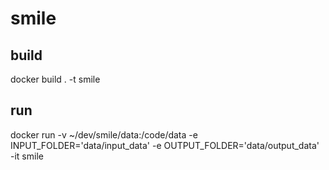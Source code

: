 # smile

## build
docker build . -t smile 

## run
docker run -v ~/dev/smile/data:/code/data -e INPUT_FOLDER='data/input_data' -e OUTPUT_FOLDER='data/output_data' -it smile
